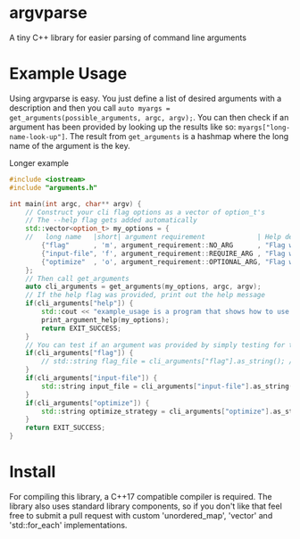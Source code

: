 # argvparse
A tiny C++ library for easier parsing of command line arguments

# Example Usage

Using argvparse is easy. You just define a list of desired arguments with a description and then you call `auto myargs = get_arguments(possible_arguments, argc, argv);`. You can then check if an argument has been provided by looking up the results like so: `myargs["long-name-look-up"]`. The result from `get_arguments` is a hashmap where the long name of the argument is the key.

Longer example

```C++
#include <iostream>
#include "arguments.h"

int main(int argc, char** argv) {
    // Construct your cli flag options as a vector of option_t's
    // The --help flag gets added automatically
    std::vector<option_t> my_options = {
    //   long name   |short| argument requirement             | Help description
        {"flag"      , 'm', argument_requirement::NO_ARG      , "Flag with no argument"},
        {"input-file", 'f', argument_requirement::REQUIRE_ARG , "Flag with a required argument"},
        {"optimize"  , 'o', argument_requirement::OPTIONAL_ARG, "Flag with an optional argument"}
    };
    // Then call get_arguments
    auto cli_arguments = get_arguments(my_options, argc, argv);
    // If the help flag was provided, print out the help message
    if(cli_arguments["help"]) {
        std::cout << "example_usage is a program that shows how to use libargvparse. Here are the possible options:\n\n";
        print_argument_help(my_options);
        return EXIT_SUCCESS;
    }
    // You can test if an argument was provided by simply testing for the long name
    if(cli_arguments["flag"]) {
        // std::string flag_file = cli_arguments["flag"].as_string(); // Throws a runtime_exception, since there are no arguments on '--flag'
    }
    if(cli_arguments["input-file"]) {
        std::string input_file = cli_arguments["input-file"].as_string();
    }
    if(cli_arguments["optimize"]) {
        std::string optimize_strategy = cli_arguments["optimize"].as_string(); // Throws a runtime_exception if no flag was provided
    }
    return EXIT_SUCCESS;
}
```

# Install

For compiling this library, a C++17 compatible compiler is required. The library also uses standard library components, so if you don't like that feel free to submit a pull request with custom 'unordered_map', 'vector' and 'std::for_each' implementations.  
